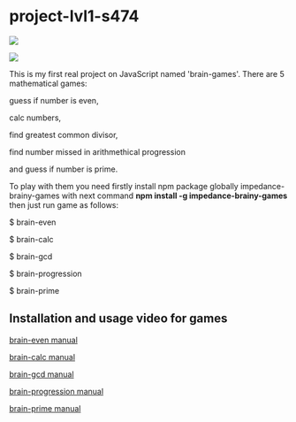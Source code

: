 # project-lvl1-s474

<a href="https://codeclimate.com/github/impedance/project-lvl1-s474/maintainability"><img src="https://api.codeclimate.com/v1/badges/5d56b626de74104f8987/maintainability" /></a>

<a href="https://travis-ci.org/impedance/project-lvl1-s474">
    <img src="https://travis-ci.com/impedance/project-lvl1-s474.svg?branch=master" /></a>


This is my first real project on JavaScript named 'brain-games'. There are 5 mathematical games: 
<p>guess if number is even,</p>
<p>calc numbers,</p>
<p>find greatest common divisor,</p>
<p>find number missed in arithmethical progression</p>
<p>and guess if number is prime.</p>
To play with them you need firstly install npm package globally impedance-brainy-games
with next command
<b>npm install -g impedance-brainy-games</b>
then just run game as follows:

<p>$ brain-even</p>
<p>$ brain-calc</p>
<p>$ brain-gcd</p>
<p>$ brain-progression</p>
<p>$ brain-prime</p>

<h2>Installation and usage video for games</h2>

<a href="https://asciinema.org/a/oDk7ni61y9yenaQYskDwqS2Sr">brain-even manual</a>

<a href="https://asciinema.org/a/OpbMwQkNS55cJ4PGYKt9kt20X">brain-calc manual</a>

<a href="https://asciinema.org/a/4w4EHTivCmbfN4Xr2kdwJKGyR">brain-gcd manual</a>

<a href="https://asciinema.org/a/ZSM4zqTUB0krHSkgjJn2mCuSP">brain-progression manual</a>

<a href="https://asciinema.org/a/1fuzm23mc02u3MXhthFEkMBJl">brain-prime manual</a>

